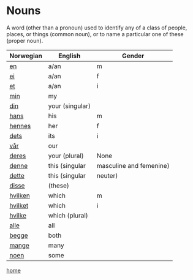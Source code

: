 # Nouns

A word (other than a pronoun) used to identify any of a class of people, places, or things (common noun), or to name a particular one of these (proper noun).

| Norwegian | English | Gender |
| --- | --- | --- |
| [en](https://www.ordnett.no/search?language=no&phrase=en) | a/an | m |
| [ei](https://www.ordnett.no/search?language=no&phrase=ei) | a/an | f |
| [et](https://www.ordnett.no/search?language=no&phrase=et) | a/an | i |
| [min](https://www.ordnett.no/search?language=no&phrase=min) | my |  |
| [din](https://www.ordnett.no/search?language=no&phrase=din) | your (singular) |  |
| [hans](https://www.ordnett.no/search?language=no&phrase=hans) | his | m |
| [hennes](https://www.ordnett.no/search?language=no&phrase=hennes) | her | f |
| [dets](https://www.ordnett.no/search?language=no&phrase=dets) | its | i |
| [vår](https://www.ordnett.no/search?language=no&phrase=vår) | our |  |
| [deres](https://www.ordnett.no/search?language=no&phrase=deres) | your (plural) | None |
| [denne](https://www.ordnett.no/search?language=no&phrase=denne) | this (singular |  masculine and femenine) |
| [dette](https://www.ordnett.no/search?language=no&phrase=dette) | this (singular |  neuter) |
| [disse](https://www.ordnett.no/search?language=no&phrase=disse) | (these) |  |
| [hvilken](https://www.ordnett.no/search?language=no&phrase=hvilken) | which | m |
| [hvilket](https://www.ordnett.no/search?language=no&phrase=hvilket) | which | i |
| [hvilke](https://www.ordnett.no/search?language=no&phrase=hvilke) | which (plural) |  |
| [alle](https://www.ordnett.no/search?language=no&phrase=alle) | all |  |
| [begge](https://www.ordnett.no/search?language=no&phrase=begge) | both |  |
| [mange](https://www.ordnett.no/search?language=no&phrase=mange) | many |  |
| [noen](https://www.ordnett.no/search?language=no&phrase=noen) | some |  |


[home](index.html)